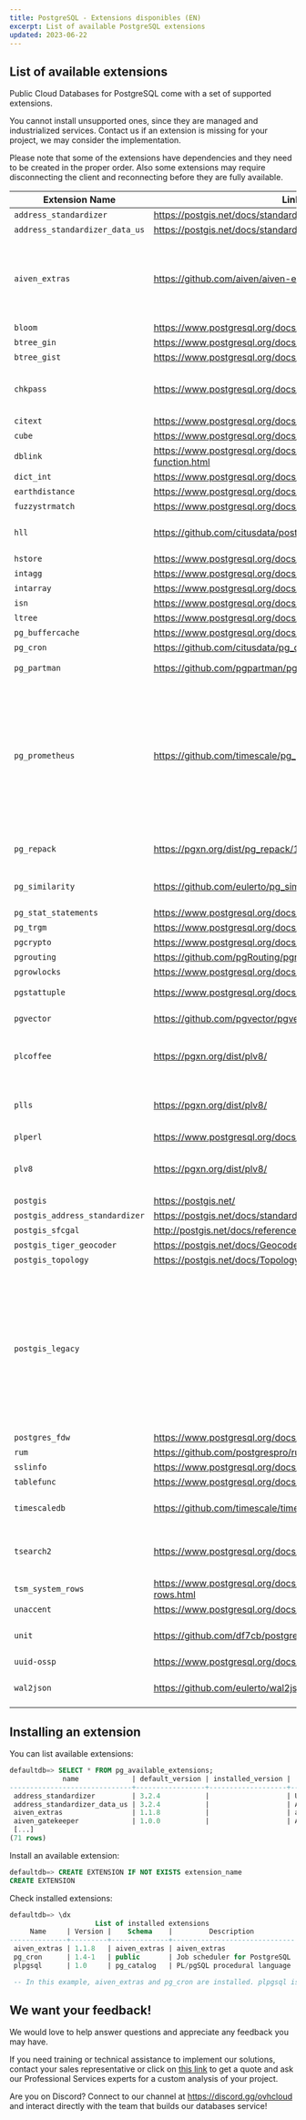 ```yaml
---
title: PostgreSQL - Extensions disponibles (EN)
excerpt: List of available PostgreSQL extensions
updated: 2023-06-22
---
```


## List of available extensions

Public Cloud Databases for PostgreSQL come with a set of supported extensions.

You cannot install unsupported ones, since they are managed and industrialized services. Contact us if an extension is missing for your project, we may consider the implementation.

Please note that some of the extensions have dependencies and they need to be created in the proper order. 
Also some extensions may require disconnecting the client and reconnecting before they are fully available.

| Extension Name                 | Link                                                                   | Notes                                                                                                                                           |
| ------------------------------ | ---------------------------------------------------------------------- | ----------------------------------------------------------------------------------------------------------------------------------------------- |
| `address_standardizer`         | <https://postgis.net/docs/standardize_address.html>                    |                                                                                                                                                 |
| `address_standardizer_data_us` | <https://postgis.net/docs/standardize_address.html>                    |                                                                                                                                                 |
| `aiven_extras`                 | <https://github.com/aiven/aiven-extras>                                | Logical replication support from our technological partner Aiven                                                                                |
| `bloom`                        | <https://www.postgresql.org/docs/current/bloom.html>                   |                                                                                                                                                 |
| `btree_gin`                    | <https://www.postgresql.org/docs/current/btree-gin.html>               |                                                                                                                                                 |
| `btree_gist`                   | <https://www.postgresql.org/docs/current/btree-gist.html>              |                                                                                                                                                 |
| `chkpass`                      | <https://www.postgresql.org/docs/10/chkpass.html>                      | Available up to PostgreSQL v10                                                                                                                  |
| `citext`                       | <https://www.postgresql.org/docs/current/citext.html>                  |                                                                                                                                                 |
| `cube`                         | <https://www.postgresql.org/docs/current/cube.html>                    |                                                                                                                                                 |
| `dblink`                       | <https://www.postgresql.org/docs/current/contrib-dblink-function.html> |                                                                                                                                                 |
| `dict_int`                     | <https://www.postgresql.org/docs/current/dict-int.html>                |                                                                                                                                                 |
| `earthdistance`                | <https://www.postgresql.org/docs/current/earthdistance.html>           |                                                                                                                                                 |
| `fuzzystrmatch`                | <https://www.postgresql.org/docs/current/fuzzystrmatch.html>           |                                                                                                                                                 |
| `hll`                          | <https://github.com/citusdata/postgresql-hll>                          | PostgreSQL 11 and newer                                                                                                                         |
| `hstore`                       | <https://www.postgresql.org/docs/current/hstore.html>                  |                                                                                                                                                 |
| `intagg`                       | <https://www.postgresql.org/docs/current/intagg.html>                  |                                                                                                                                                 |
| `intarray`                     | <https://www.postgresql.org/docs/current/intarray.html>                |                                                                                                                                                 |
| `isn`                          | <https://www.postgresql.org/docs/current/isn.html>                     |                                                                                                                                                 |
| `ltree`                        | <https://www.postgresql.org/docs/current/ltree.html>                   |                                                                                                                                                 |
| `pg_buffercache`               | <https://www.postgresql.org/docs/current/pgbuffercache.html>           |                                                                                                                                                 |
| `pg_cron`                      | <https://github.com/citusdata/pg_cron>                                 |                                                                                                                                                 |
| `pg_partman`                   | <https://github.com/pgpartman/pg_partman>                              | PostgreSQL 10 and older                                                                                                                         |
| `pg_prometheus`                | <https://github.com/timescale/pg_prometheus>                           | PostgreSQL 10 to 12, the extension has been sunset by Timescale in favor of `promscale` and is not supported for PostgreSQL 13                  |
| `pg_repack`                    | <https://pgxn.org/dist/pg_repack/1.4.6/>                               | PostgreSQL 10 and newer                                                                                                                         |
| `pg_similarity`                | <https://github.com/eulerto/pg_similarity>                             | PostgreSQL 13 and newer                                                                                                                         |
| `pg_stat_statements`           | <https://www.postgresql.org/docs/current/pgstatstatements.html>        |                                                                                                                                                 |
| `pg_trgm`                      | <https://www.postgresql.org/docs/current/pgtrgm.html>                  |                                                                                                                                                 |
| `pgcrypto`                     | <https://www.postgresql.org/docs/current/pgcrypto.html>                |                                                                                                                                                 |
| `pgrouting`                    | <https://github.com/pgRouting/pgrouting>                               |                                                                                                                                                 |
| `pgrowlocks`                   | <https://www.postgresql.org/docs/current/pgrowlocks.html>              |                                                                                                                                                 |
| `pgstattuple`                  | <https://www.postgresql.org/docs/current/pgstattuple.html>             | PostgreSQL 11 and later                                                                                                                         |
| `pgvector`                     | <https://github.com/pgvector/pgvector>                                 | PostgreSQL 13 and later                                                                                                                         |
| `plcoffee`                     | <https://pgxn.org/dist/plv8/>                                          | Available up to PostgreSQL v10                                                                                                                  |
| `plls`                         | <https://pgxn.org/dist/plv8/>                                          | Available up to PostgreSQL v10                                                                                                                  |
| `plperl`                       | <https://www.postgresql.org/docs/current/plperl.html>                  |                                                                                                                                                 |
| `plv8`                         | <https://pgxn.org/dist/plv8/>                                          | Available up to PostgreSQL v10                                                                                                                  |
| `postgis`                      | <https://postgis.net/>                                                 |                                                                                                                                                 |
| `postgis_address_standardizer` | <https://postgis.net/docs/standardize_address.html>                    |                                                                                                                                                 |
| `postgis_sfcgal`               | <http://postgis.net/docs/reference.html#reference_sfcgal>              |                                                                                                                                                 |
| `postgis_tiger_geocoder`       | <https://postgis.net/docs/Geocode.html>                                |                                                                                                                                                 |
| `postgis_topology`             | <https://postgis.net/docs/Topology.html>                               |                                                                                                                                                 |
| `postgis_legacy`               |                                                                        | The extension is not packaged or supported as an extension by the PostGIS project. The extension package is provided by OVHcloud for our users. |
| `postgres_fdw`                 | <https://www.postgresql.org/docs/current/postgres-fdw.html>            |                                                                                                                                                 |
| `rum`                          | <https://github.com/postgrespro/rum>                                   |                                                                                                                                                 |
| `sslinfo`                      | <https://www.postgresql.org/docs/current/sslinfo.html>                 |                                                                                                                                                 |
| `tablefunc`                    | <https://www.postgresql.org/docs/current/tablefunc.html>               |                                                                                                                                                 |
| `timescaledb`                  | <https://github.com/timescale/timescaledb>                             | PostgreSQL 10 and newer                                                                                                                         |
| `tsearch2`                     | <https://www.postgresql.org/docs/9.2/tsearch2.html>                    | Available up to PostgreSQL v9.6                                                                                                                 |
| `tsm_system_rows`              | <https://www.postgresql.org/docs/current/tsm-system-rows.html>         |                                                                                                                                                 |
| `unaccent`                     | <https://www.postgresql.org/docs/current/unaccent.html>                |                                                                                                                                                 |
| `unit`                         | <https://github.com/df7cb/postgresql-unit>                             | PostgreSQL 10 and newer                                                                                                                         |
| `uuid-ossp`                    | <https://www.postgresql.org/docs/current/uuid-ossp.html>               |                                                                                                                                                 |
| `wal2json`                     | <https://github.com/eulerto/wal2json>                                  | PostgreSQL 10 and newer                                                                                                                         |

## Installing an extension

You can list available extensions:

```sql
defaultdb=> SELECT * FROM pg_available_extensions;                                                                                                                                        
             name             | default_version | installed_version |                                                      comment
------------------------------+-----------------+-------------------+--------------------------------------------------------------------------------------------------------------------
 address_standardizer         | 3.2.4           |                   | Used to parse an address into constituent elements. Generally used to support geocoding address normalization step.
 address_standardizer_data_us | 3.2.4           |                   | Address Standardizer US dataset example
 aiven_extras                 | 1.1.8           |                   | aiven_extras
 aiven_gatekeeper             | 1.0.0           |                   | Aiven standard security library
 [...]
(71 rows)
```

Install an available extension:

```sql
defaultdb=> CREATE EXTENSION IF NOT EXISTS extension_name
CREATE EXTENSION
```

Check installed extensions:

```sql
defaultdb=> \dx
                     List of installed extensions
     Name     | Version |    Schema    |         Description          
--------------+---------+--------------+------------------------------
 aiven_extras | 1.1.8   | aiven_extras | aiven_extras
 pg_cron      | 1.4-1   | public       | Job scheduler for PostgreSQL
 plpgsql      | 1.0     | pg_catalog   | PL/pgSQL procedural language

 -- In this example, aiven_extras and pg_cron are installed. plpgsql is installed by default.
```

## We want your feedback!

We would love to help answer questions and appreciate any feedback you may have.

If you need training or technical assistance to implement our solutions, contact your sales representative or click on [this link](https://www.ovhcloud.com/fr/professional-services/) to get a quote and ask our Professional Services experts for a custom analysis of your project.

Are you on Discord? Connect to our channel at <https://discord.gg/ovhcloud> and interact directly with the team that builds our databases service!
